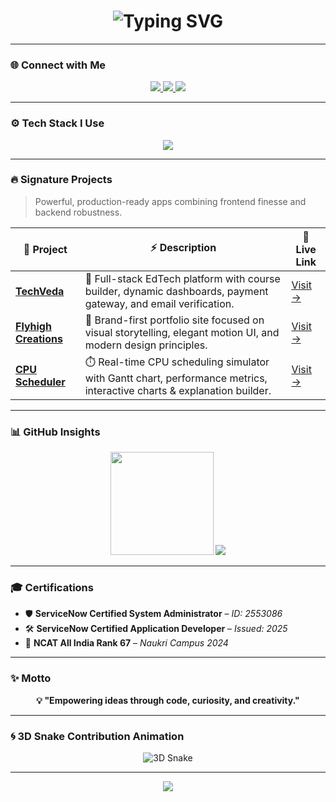 <!-- 🚀 3D-styled GitHub README for Yata Rupesh -->

<h1 align="center">
  <img src="https://readme-typing-svg.demolab.com?font=Orbitron&weight=700&size=30&pause=1000&color=00F0FF&center=true&vCenter=true&width=700&lines=Hey%2C+I'm+Yata+Rupesh;Full-Stack+MERN+Developer;Building+Scalable+and+Modern+Web+Apps" alt="Typing SVG" />
</h1>

---

### 🌐 Connect with Me

<p align="center">
  <a href="mailto:your.email@example.com" target="_blank">
    <img src="https://img.shields.io/badge/Gmail-EE4C2C?style=for-the-badge&logo=gmail&logoColor=white" />
  </a>
  <a href="https://www.linkedin.com/in/your-link" target="_blank">
    <img src="https://img.shields.io/badge/LinkedIn-0077B5?style=for-the-badge&logo=linkedin&logoColor=white" />
  </a>
  <a href="https://your-resume-link.com" target="_blank">
    <img src="https://img.shields.io/badge/Resume-FFE83D?style=for-the-badge&logo=readthedocs&logoColor=black" />
  </a>
</p>

---

### ⚙️ Tech Stack I Use

<p align="center">
  <img src="https://skillicons.dev/icons?i=react,nodejs,express,mongodb,redux,tailwind,js,postman,cpp,vite,mysql,npm,bootstrap" />
</p>

---

### 🔥 Signature Projects

> Powerful, production-ready apps combining frontend finesse and backend robustness.

| 🔧 Project | ⚡ Description | 🔗 Live Link |
|-----------|----------------|--------------|
| **[TechVeda](https://your-techveda-link.com)** | 🚀 Full-stack EdTech platform with course builder, dynamic dashboards, payment gateway, and email verification. | [Visit →](https://your-techveda-link.com) |
| **[Flyhigh Creations](https://your-flyhigh-link.com)** | 🎨 Brand-first portfolio site focused on visual storytelling, elegant motion UI, and modern design principles. | [Visit →](https://your-flyhigh-link.com) |
| **[CPU Scheduler](https://your-cpu-scheduler-link.com)** | ⏱️ Real-time CPU scheduling simulator with Gantt chart, performance metrics, interactive charts & explanation builder. | [Visit →](https://your-cpu-scheduler-link.com) |

---

### 📊 GitHub Insights

<p align="center">
  <img src="https://github-readme-streak-stats.herokuapp.com/?user=RupeshRoyal&theme=tokyonight&border_radius=12" height="165px" />
  <img src="https://github-readme-stats.vercel.app/api/top-langs/?username=RupeshRoyal&layout=compact&theme=tokyonight&border_radius=12" />
</p>

---

### 🎓 Certifications

- 🛡️ **ServiceNow Certified System Administrator** – *ID: 2553086*
- 🛠️ **ServiceNow Certified Application Developer** – *Issued: 2025*
- 🏅 **NCAT All India Rank 67** – *Naukri Campus 2024*

---

### ✨ Motto

<p align="center"><b>
💡 "Empowering ideas through code, curiosity, and creativity."
</b></p>

---

### 🌀 3D Snake Contribution Animation

<p align="center">
  <img src="https://raw.githubusercontent.com/RupeshRoyal/RupeshRoyal/output/github-contribution-grid-snake.svg" alt="3D Snake" />
</p>

---

<p align="center">
  <img src="https://capsule-render.vercel.app/api?type=waving&color=00F0FF&height=100&section=footer"/>
</p>
